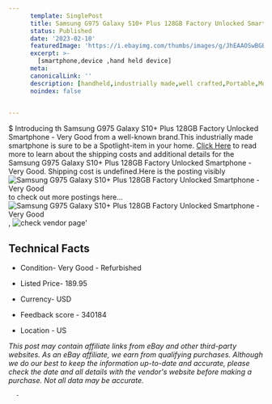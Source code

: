 ```yaml
---
      template: SinglePost
      title: Samsung G975 Galaxy S10+ Plus 128GB Factory Unlocked Smartphone - Very Good
      status: Published
      date: '2023-02-10'
      featuredImage: 'https://i.ebayimg.com/thumbs/images/g/JhEAAOSwBGBc-RlX/s-l225.jpg'
      excerpt: >-
        [smartphone,device ,hand held device]
      meta:
      canonicalLink: ''
      description: [handheld,industrially made,well crafted,Portable,Mobile,Compact,Convenient,Lightweight,Maneuverable,Man-portable,Miniature,Carriable,Hand-held,Light,Holdable,Transportable,Mobile device,Pocket-sized,On-the-go,Wireless,Cordless,Compact size,Convenient size, smartphone,device ,hand held device]
      noindex: false
      

---
```

$
      Introducing th Samsung G975 Galaxy S10+ Plus 128GB Factory Unlocked Smartphone - Very Good from a well-known brand.This industrially made smartphone is sure to be a Spotlight-item in your home. [Click Here](https://www.ebay.com/itm/403272229686?hash=item5de4e5e336%3Ag%3AJhEAAOSwBGBc-RlX&mkevt=1&mkcid=1&mkrid=711-53200-19255-0&campid=%253CePNCampaignId%253E&customid=%253CreferenceId%253E&toolid=10049) to read more to learn about the shipping costs and additional details for the Samsung G975 Galaxy S10+ Plus 128GB Factory Unlocked Smartphone - Very Good. Shipping cost is undefined.Here is the posting visibly ![Samsung G975 Galaxy S10+ Plus 128GB Factory Unlocked Smartphone - Very Good](https://i.ebayimg.com/thumbs/images/g/JhEAAOSwBGBc-RlX/s-l225.jpg) to check out more postings here... ![Samsung G975 Galaxy S10+ Plus 128GB Factory Unlocked Smartphone - Very Good](https://i.ebayimg.com/images/g/JhEAAOSwBGBc-RlX/s-l960.jpg), ![check vendor page]()'

      

 ## Technical Facts 



     
      

 - Condition- Very Good - Refurbished 


      

 - Listed Price- 189.95 


      

 - Currency- USD 


      

 - Feedback score - 340184 


      

 - Location - US 


      
      

 *_This post may contain affiliate links from eBay and other third-party websites. As an eBay affiliate, we earn from qualifying purchases. Although we do our best to keep the information up-to-date and accurate, please check the date and all details with the vendor's website before making a purchase. Not all data may be accurate._*




      -
